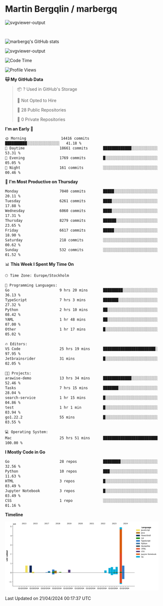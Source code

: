 # Martin Bergqlin / marbergq

![svgviewer-output](https://user-images.githubusercontent.com/2405410/206014777-22d41ecb-c24f-421d-b7d9-bba2cb5bb0de.svg)

<br>

<!--- [![Martin's Week](https://github-readme-stats.vercel.app/api/wakatime?username=marbergq&theme=dark)](https://github.com/anuraghazra/github-readme-stats) -->

![marbergq's GitHub stats](https://github-readme-stats.vercel.app/api?username=marbergq&count_private=true&show_icons=true)

![svgviewer-output](https://wakatime.com/badge/user/3f0a2069-6683-4e19-9a4a-7d21ea815067.svg)

<!--START_SECTION:waka-->
![Code Time](http://img.shields.io/badge/Code%20Time-3%2C967%20hrs-blue)

![Profile Views](http://img.shields.io/badge/Profile%20Views-0-blue)

**🐱 My GitHub Data** 

> 📦 ? Used in GitHub's Storage 
 > 
> 🚫 Not Opted to Hire
 > 
> 📜 28 Public Repositories 
 > 
> 🔑 0 Private Repositories 
 > 
**I'm an Early 🐤** 

```text
🌞 Morning                14416 commits       ██████████░░░░░░░░░░░░░░░   41.18 % 
🌆 Daytime                18661 commits       █████████████░░░░░░░░░░░░   53.31 % 
🌃 Evening                1769 commits        █░░░░░░░░░░░░░░░░░░░░░░░░   05.05 % 
🌙 Night                  161 commits         ░░░░░░░░░░░░░░░░░░░░░░░░░   00.46 % 
```
📅 **I'm Most Productive on Thursday** 

```text
Monday                   7040 commits        █████░░░░░░░░░░░░░░░░░░░░   20.11 % 
Tuesday                  6261 commits        ████░░░░░░░░░░░░░░░░░░░░░   17.88 % 
Wednesday                6060 commits        ████░░░░░░░░░░░░░░░░░░░░░   17.31 % 
Thursday                 8279 commits        ██████░░░░░░░░░░░░░░░░░░░   23.65 % 
Friday                   6617 commits        █████░░░░░░░░░░░░░░░░░░░░   18.90 % 
Saturday                 218 commits         ░░░░░░░░░░░░░░░░░░░░░░░░░   00.62 % 
Sunday                   532 commits         ░░░░░░░░░░░░░░░░░░░░░░░░░   01.52 % 
```


📊 **This Week I Spent My Time On** 

```text
🕑︎ Time Zone: Europe/Stockholm

💬 Programming Languages: 
Go                       9 hrs 20 mins       █████████░░░░░░░░░░░░░░░░   36.13 % 
TypeScript               7 hrs 3 mins        ███████░░░░░░░░░░░░░░░░░░   27.32 % 
Python                   2 hrs 10 mins       ██░░░░░░░░░░░░░░░░░░░░░░░   08.42 % 
YAML                     1 hr 48 mins        ██░░░░░░░░░░░░░░░░░░░░░░░   07.00 % 
Other                    1 hr 17 mins        █░░░░░░░░░░░░░░░░░░░░░░░░   05.02 % 

🔥 Editors: 
VS Code                  25 hrs 19 mins      ████████████████████████░   97.95 % 
Jetbrainsrider           31 mins             █░░░░░░░░░░░░░░░░░░░░░░░░   02.05 % 

🐱‍💻 Projects: 
arawise-demo             13 hrs 34 mins      █████████████░░░░░░░░░░░░   52.46 % 
Tasks                    7 hrs 15 mins       ███████░░░░░░░░░░░░░░░░░░   28.04 % 
search-service           1 hr 15 mins        █░░░░░░░░░░░░░░░░░░░░░░░░   04.86 % 
test                     1 hr 1 min          █░░░░░░░░░░░░░░░░░░░░░░░░   03.94 % 
go1.22.2                 55 mins             █░░░░░░░░░░░░░░░░░░░░░░░░   03.55 % 

💻 Operating System: 
Mac                      25 hrs 51 mins      █████████████████████████   100.00 % 
```

**I Mostly Code in Go** 

```text
Go                       28 repos            ████████░░░░░░░░░░░░░░░░░   32.56 % 
Python                   10 repos            ███░░░░░░░░░░░░░░░░░░░░░░   11.63 % 
HTML                     3 repos             █░░░░░░░░░░░░░░░░░░░░░░░░   03.49 % 
Jupyter Notebook         3 repos             █░░░░░░░░░░░░░░░░░░░░░░░░   03.49 % 
CSS                      1 repo              ░░░░░░░░░░░░░░░░░░░░░░░░░   01.16 % 
```



**Timeline**

![Lines of Code chart](https://raw.githubusercontent.com/marbergq/marbergq/main/assets/bar_graph.png)


 Last Updated on 21/04/2024 00:17:37 UTC
<!--END_SECTION:waka-->
